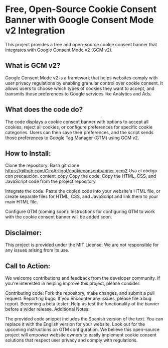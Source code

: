 # Free, Open-Source Cookie Consent Banner with Google Consent Mode v2 Integration
This project provides a free and open-source cookie consent banner that integrates with Google Consent Mode v2 (GCM v2).

## What is GCM v2?

Google Consent Mode v2 is a framework that helps websites comply with user privacy regulations by enabling granular control over cookie consent. It allows users to choose which types of cookies they want to accept, and transmits those preferences to Google services like Analytics and Ads.

## What does the code do?

The code displays a cookie consent banner with options to accept all cookies, reject all cookies, or configure preferences for specific cookie categories. Users can then save their preferences, and the script sends those preferences to Google Tag Manager (GTM) using GCM v2.

## How to Install:

Clone the repository:
Bash
git clone https://github.com/CiroArtigot/cookieconsentbanner-gcm2
Usa el código con precaución.
content_copy
Copy the code:
Copy the HTML, CSS, and JavaScript code from the project repository.

Integrate the code:
Paste the copied code into your website's HTML file, or create separate files for HTML, CSS, and JavaScript and link them to your main HTML file.

Configure GTM (coming soon):
Instructions for configuring GTM to work with the cookie consent banner will be added soon.

## Disclaimer:

This project is provided under the MIT License. We are not responsible for any issues arising from its use.

## Call to Action:

We welcome contributions and feedback from the developer community. If you're interested in helping improve this project, please consider:

Contributing code: Fork the repository, make changes, and submit a pull request.
Reporting bugs: If you encounter any issues, please file a bug report.
Becoming a beta tester: Help us test the functionality of the banner before a wider release.
Additional Notes:

The provided code snippet includes the Spanish version of the text. You can replace it with the English version for your website.
Look out for the upcoming instructions on GTM configuration.
We believe this open-source project will empower website owners to easily implement cookie consent solutions that respect user privacy and comply with regulations.
